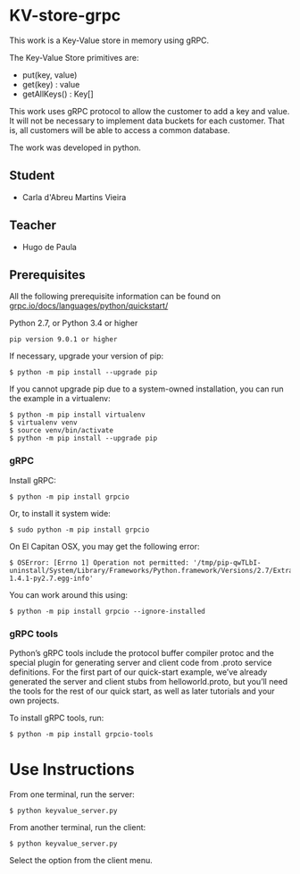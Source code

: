 # KV-store-grpc

This work is a Key-Value store in memory using gRPC.

The Key-Value Store primitives are:

* put(key, value)
* get(key) : value
* getAllKeys() : Key[]

This work uses gRPC protocol to allow the customer to add a key and value. It will not be necessary to implement data buckets for each customer. That is, all customers will be able to access a common database.

The work was developed in python.

## Student

* Carla d'Abreu Martins Vieira

## Teacher

* Hugo de Paula

## Prerequisites
All the following prerequisite information can be found on [grpc.io/docs/languages/python/quickstart/](https://grpc.io/docs/languages/python/quickstart/)

Python 2.7, or Python 3.4 or higher
```shell
pip version 9.0.1 or higher
```
If necessary, upgrade your version of pip:
```shell
$ python -m pip install --upgrade pip
```
If you cannot upgrade pip due to a system-owned installation, you can run the example in a virtualenv:
```shell
$ python -m pip install virtualenv
$ virtualenv venv
$ source venv/bin/activate
$ python -m pip install --upgrade pip
```

### gRPC
Install gRPC:
```shell
$ python -m pip install grpcio
```
Or, to install it system wide:
```shell
$ sudo python -m pip install grpcio
```
On El Capitan OSX, you may get the following error:
```shell
$ OSError: [Errno 1] Operation not permitted: '/tmp/pip-qwTLbI-uninstall/System/Library/Frameworks/Python.framework/Versions/2.7/Extras/lib/python/six-1.4.1-py2.7.egg-info'
```
You can work around this using:
```shell
$ python -m pip install grpcio --ignore-installed
```

### gRPC tools
Python’s gRPC tools include the protocol buffer compiler protoc and the special plugin for generating server and client code from .proto service definitions. For the first part of our quick-start example, we’ve already generated the server and client stubs from helloworld.proto, but you’ll need the tools for the rest of our quick start, as well as later tutorials and your own projects.

To install gRPC tools, run:
```shell
$ python -m pip install grpcio-tools
```
# Use Instructions

From one terminal, run the server:
```shell
$ python keyvalue_server.py
```

From another terminal, run the client:
```shell
$ python keyvalue_server.py
```
Select the option from the client menu.